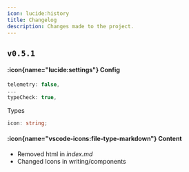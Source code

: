 ```yaml
---
icon: lucide:history
title: Changelog
description: Changes made to the project.
---
```


## `v0.5.1`
#### :icon{name="lucide:settings"} Config
```ts [nuxt.config.ts]
telemetry: false,
...
typeCheck: true,
```
Types
```ts [index.d.ts]
icon: string;
```

#### :icon{name="vscode-icons:file-type-markdown"} Content
- Removed html in *index.md*
- Changed Icons in writing/components 
